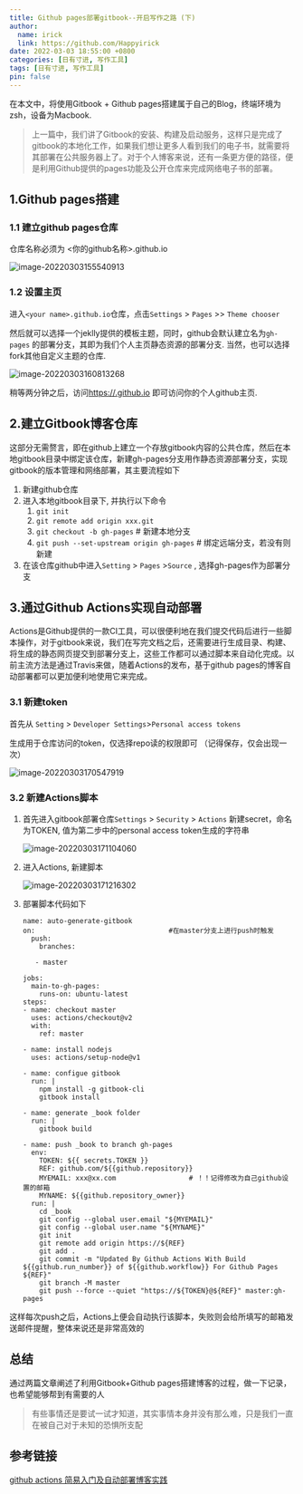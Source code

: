 ```yaml
---
title: Github pages部署gitbook--开启写作之路 (下)
author:
  name: irick
  link: https://github.com/Happyirick
date: 2022-03-03 18:55:00 +0800
categories: [日有寸进, 写作工具]
tags: [日有寸进, 写作工具]
pin: false
---
```


在本文中，将使用Gitbook + Github pages搭建属于自己的Blog，终端环境为zsh，设备为Macbook. 

> 上一篇中，我们讲了Gitbook的安装、构建及启动服务，这样只是完成了gitbook的本地化工作，如果我们想让更多人看到我们的电子书，就需要将其部署在公共服务器上了。对于个人博客来说，还有一条更方便的路径，便是利用Github提供的pages功能及公开仓库来完成网络电子书的部署。

<!-- toc -->

## 1.Github pages搭建

### 1.1 建立github pages仓库

仓库名称必须为 <你的github名称>.github.io

![image-20220303155540913](https://cdn.jsdelivr.net/gh/HappyiRick/Album/Blogimg/202203031729720.png)

### 1.2 设置主页

进入`<your name>.github.io`仓库，点击`Settings` > `Pages` >> `Theme chooser` 

然后就可以选择一个jeklly提供的模板主题，同时，github会默认建立名为`gh-pages` 的部署分支，其即为我们个人主页静态资源的部署分支. 当然，也可以选择fork其他自定义主题的仓库. 

![image-20220303160813268](https://cdn.jsdelivr.net/gh/HappyiRick/Album/Blogimg/202203031729414.png)

稍等两分钟之后，访问[https://.github.io](https://happyirick.github.io/) 即可访问你的个人github主页.

## 2.建立Gitbook博客仓库

这部分无需赘言，即在github上建立一个存放gitbook内容的公共仓库，然后在本地gitbook目录中绑定该仓库，新建gh-pages分支用作静态资源部署分支，实现gitbook的版本管理和网络部署，其主要流程如下

1. 新建github仓库
2. 进入本地gitbook目录下, 并执行以下命令
   1. `git init `
   2. `git remote add origin xxx.git `
   3. `git checkout -b gh-pages` # 新建本地分支
   4. `git push --set-upstream origin gh-pages` # 绑定远端分支，若没有则新建
3. 在该仓库github中进入`Setting` > `Pages` >`Source` , 选择gh-pages作为部署分支

## 3.通过Github Actions实现自动部署

Actions是Github提供的一款CI工具，可以很便利地在我们提交代码后进行一些脚本操作，对于gitbook来说，我们在写完文档之后，还需要进行生成目录、构建、将生成的静态网页提交到部署分支上，这些工作都可以通过脚本来自动化完成。以前主流方法是通过Travis来做，随着Actions的发布，基于github pages的博客自动部署都可以更加便利地使用它来完成。

### 3.1 新建token

首先从 `Setting` > `Developer Settings`>`Personal access tokens`

 生成用于仓库访问的token，仅选择repo读的权限即可 （记得保存，仅会出现一次）

![image-20220303170547919](https://cdn.jsdelivr.net/gh/HappyiRick/Album/Blogimg/202203031729415.png)

### 3.2 新建Actions脚本

1. 首先进入gitbook部署仓库`Settings` > `Security` > `Actions` 新建secret，命名为TOKEN, 值为第二步中的personal access token生成的字符串

   ![image-20220303171104060](https://cdn.jsdelivr.net/gh/HappyiRick/Album/Blogimg/202203031729416.png)

2. 进入Actions, 新建脚本

   ![image-20220303171216302](https://cdn.jsdelivr.net/gh/HappyiRick/Album/Blogimg/202203031729418.png)

3. 部署脚本代码如下

   ```
   name: auto-generate-gitbook
   on:                                 #在master分支上进行push时触发  
     push:
       branches:
   
      - master
   
   jobs:
     main-to-gh-pages:
       runs-on: ubuntu-latest
   steps:                          
   - name: checkout master
     uses: actions/checkout@v2
     with:
       ref: master
           
   - name: install nodejs
     uses: actions/setup-node@v1
     
   - name: configue gitbook
     run: |
       npm install -g gitbook-cli          
       gitbook install
               
   - name: generate _book folder
     run: |
       gitbook build
               
   - name: push _book to branch gh-pages 
     env:
       TOKEN: ${{ secrets.TOKEN }}
       REF: github.com/${{github.repository}}
       MYEMAIL: xxx@xx.com                  # ！！记得修改为自己github设置的邮箱
       MYNAME: ${{github.repository_owner}}          
     run: |
       cd _book
       git config --global user.email "${MYEMAIL}"
       git config --global user.name "${MYNAME}"
       git init
       git remote add origin https://${REF}
       git add . 
       git commit -m "Updated By Github Actions With Build ${{github.run_number}} of ${{github.workflow}} For Github Pages ${REF}"
       git branch -M master
       git push --force --quiet "https://${TOKEN}@${REF}" master:gh-pages
   ```

这样每次push之后，Actions上便会自动执行该脚本，失败则会给所填写的邮箱发送邮件提醒，整体来说还是非常高效的

## 总结

通过两篇文章阐述了利用Gitbook+Github pages搭建博客的过程，做一下记录，也希望能够帮到有需要的人

> 有些事情还是要试一试才知道，其实事情本身并没有那么难，只是我们一直在被自己对于未知的恐惧所支配

## 参考链接

[github actions 简易入门及自动部署博客实践](https://zhuanlan.zhihu.com/p/93829286)

<!-- endtoc -->
